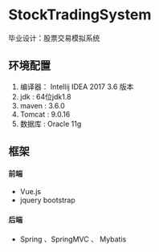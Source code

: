 # StockTradingSystem
毕业设计：股票交易模拟系统

## 环境配置   
1. 编译器： Intellij IDEA 2017 3.6 版本 
2. jdk : 64位jdk1.8
3. maven : 3.6.0 
4. Tomcat : 9.0.16
5. 数据库 : Oracle 11g

## 框架   
#### 前端   
* Vue.js   
* jquery  bootstrap

#### 后端
* Spring 、SpringMVC 、 Mybatis 
